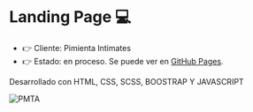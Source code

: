 # Landing Page :computer:
- :point_right: Cliente: Pimienta Intimates
- :point_right: Estado: en proceso.
Se puede ver en  [GitHub Pages](noa-abraham.github.io).

Desarrollado con HTML, CSS, SCSS, BOOSTRAP Y JAVASCRIPT

![PMTA](https://github.com/user-attachments/assets/ac3500fd-ccf0-47bb-9409-7b204e0fa94b)
